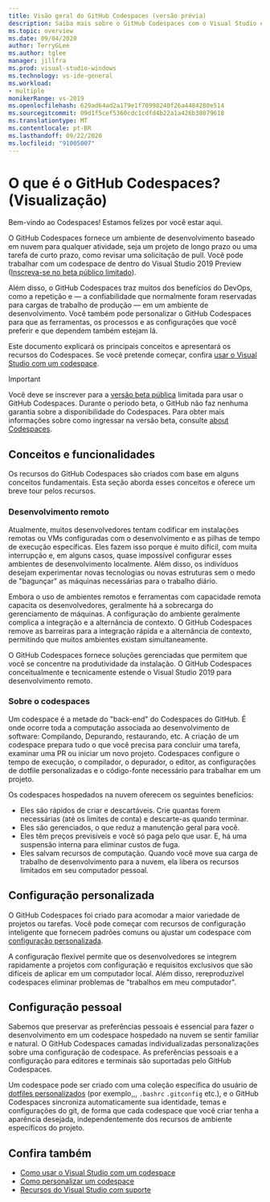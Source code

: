 ```yaml
---
title: Visão geral do GitHub Codespaces (versão prévia)
description: Saiba mais sobre o GitHub Codespaces com o Visual Studio e como ele pode ajudar a estender seu ambiente de desenvolvimento para a nuvem.
ms.topic: overview
ms.date: 09/04/2020
author: TerryGLee
ms.author: tglee
manager: jillfra
ms.prod: visual-studio-windows
ms.technology: vs-ide-general
ms.workload:
- multiple
monikerRange: vs-2019
ms.openlocfilehash: 629ad64ad2a179e1f70998240f26a4484280e514
ms.sourcegitcommit: 09d1f5cef5360cdc1cdfd4b22a1a426b38079618
ms.translationtype: MT
ms.contentlocale: pt-BR
ms.lasthandoff: 09/22/2020
ms.locfileid: "91005007"
---
```

# <a name="what-is-github-codespaces-preview"></a>O que é o GitHub Codespaces? (Visualização)

Bem-vindo ao Codespaces! Estamos felizes por você estar aqui.

O GitHub Codespaces fornece um ambiente de desenvolvimento baseado em nuvem para qualquer atividade, seja um projeto de longo prazo ou uma tarefa de curto prazo, como revisar uma solicitação de pull. Você pode trabalhar com um codespace de dentro do Visual Studio 2019 Preview ([Inscreva-se no beta público limitado](https://github.com/features/codespaces/signup-vs)).

Além disso, o GitHub Codespaces traz muitos dos benefícios do DevOps, como a repetição e &mdash; a confiabilidade que normalmente foram reservadas para cargas de trabalho de produção &mdash; em um ambiente de desenvolvimento. Você também pode personalizar o GitHub Codespaces para que as ferramentas, os processos e as configurações que você preferir e que dependem também estejam lá.

Este documento explicará os principais conceitos e apresentará os recursos do Codespaces. Se você pretende começar, confira [usar o Visual Studio com um codespace](use-visual-studio-with-codespaces.md).

> [!IMPORTANT]
> Você deve se inscrever para a [versão beta pública](https://github.com/features/codespaces/signup-vs) limitada para usar o GitHub Codespaces. Durante o período beta, o GitHub não faz nenhuma garantia sobre a disponibilidade do Codespaces. Para obter mais informações sobre como ingressar na versão beta, consulte [about Codespaces](https://docs.github.com/github/developing-online-with-codespaces/about-codespaces#joining-the-beta).

## <a name="concepts-and-features"></a>Conceitos e funcionalidades

Os recursos do GitHub Codespaces são criados com base em alguns conceitos fundamentais. Esta seção aborda esses conceitos e oferece um breve tour pelos recursos.

### <a name="remote-development"></a>Desenvolvimento remoto

Atualmente, muitos desenvolvedores tentam codificar em instalações remotas ou VMs configuradas com o desenvolvimento e as pilhas de tempo de execução específicas. Eles fazem isso porque é muito difícil, com muita interrupção e, em alguns casos, quase impossível configurar esses ambientes de desenvolvimento localmente. Além disso, os indivíduos desejam experimentar novas tecnologias ou novas estruturas sem o medo de "bagunçar" as máquinas necessárias para o trabalho diário.

Embora o uso de ambientes remotos e ferramentas com capacidade remota capacita os desenvolvedores, geralmente há a sobrecarga do gerenciamento de máquinas. A configuração do ambiente geralmente complica a integração e a alternância de contexto. O GitHub Codespaces remove as barreiras para a integração rápida e a alternância de contexto, permitindo que muitos ambientes existam simultaneamente. 

O GitHub Codespaces fornece soluções gerenciadas que permitem que você se concentre na produtividade da instalação. O GitHub Codespaces conceitualmente e tecnicamente estende o Visual Studio 2019 para desenvolvimento remoto. 

### <a name="about-codespaces"></a>Sobre o codespaces

Um codespace é a metade do "back-end" do Codespaces do GitHub. É onde ocorre toda a computação associada ao desenvolvimento de software: Compilando, Depurando, restaurando, etc. A criação de um codespace prepara tudo o que você precisa para concluir uma tarefa, examinar uma PR ou iniciar um novo projeto. Codespaces configure o tempo de execução, o compilador, o depurador, o editor, as configurações de dotfile personalizadas e o código-fonte necessário para trabalhar em um projeto.

Os codespaces hospedados na nuvem oferecem os seguintes benefícios:

- Eles são rápidos de criar e descartáveis. Crie quantas forem necessárias (até os limites de conta) e descarte-as quando terminar.
- Eles são gerenciados, o que reduz a manutenção geral para você.
- Eles têm preços previsíveis e você só paga pelo que usar. E, há uma suspensão interna para eliminar custos de fuga.
- Eles salvam recursos de computação. Quando você move sua carga de trabalho de desenvolvimento para a nuvem, ela libera os recursos limitados em seu computador pessoal.

## <a name="custom-configuration"></a>Configuração personalizada

O GitHub Codespaces foi criado para acomodar a maior variedade de projetos ou tarefas. Você pode começar com recursos de configuração inteligente que fornecem padrões comuns ou ajustar um codespace com [configuração personalizada](customize-codespaces.md).

A configuração flexível permite que os desenvolvedores se integrem rapidamente a projetos com configuração e requisitos exclusivos que são difíceis de aplicar em um computador local. Além disso, rereproduzível codespaces eliminar problemas de "trabalhos em meu computador".

## <a name="personal-configuration"></a>Configuração pessoal

Sabemos que preservar as preferências pessoais é essencial para fazer o desenvolvimento em um codespace hospedado na nuvem se sentir familiar e natural. O GitHub Codespaces camadas individualizadas personalizações sobre uma configuração de codespace. As preferências pessoais e a configuração para editores e terminais são suportadas pelo GitHub Codespaces.

Um codespace pode ser criado com uma coleção específica do usuário de [dotfiles personalizados](https://docs.github.com/github/developing-online-with-codespaces/personalizing-codespaces-for-your-account) (por exemplo,,, `.bashrc` `.gitconfig` etc.), e o GitHub Codespaces sincroniza automaticamente sua identidade, temas e configurações do git, de forma que cada codespace que você criar tenha a aparência desejada, independentemente dos recursos de ambiente específicos do projeto.

## <a name="see-also"></a>Confira também

* [Como usar o Visual Studio com um codespace](use-visual-studio-with-codespaces.md)
* [Como personalizar um codespace](customize-codespaces.md)
* [Recursos do Visual Studio com suporte](supported-features-codespaces.md)
